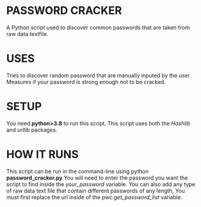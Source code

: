 # PASSWORD CRACKER

A Python script used to discover common passwords that are taken from raw data textfile. 

# USES

Tries to discover random password that are manually inputed by the user. Measures if your password is strong enough not to be cracked.

# SETUP

You need **python>3.8** to run this script. This script uses both the _Hashlib_ and _urllib_ packages.

# HOW IT RUNS

This script can be run in the command-line using python **password_cracker.py** You will need to enter the password you want the script to find inside the _your_password_ variable. You can also add any type of raw data text file that contain different  passwords of any length, You must first replace the url inside of the _pwc.get_password_list_ variable.

